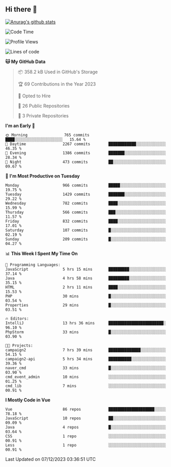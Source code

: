 ## Hi there 👋

[![Anurag's github stats](https://github-readme-stats.vercel.app/api?username=Songwonseok)](https://github.com/anuraghazra/github-readme-stats)



<!--START_SECTION:waka-->
![Code Time](http://img.shields.io/badge/Code%20Time-2%2C596%20hrs%2045%20mins-blue)

![Profile Views](http://img.shields.io/badge/Profile%20Views-1-blue)

![Lines of code](https://img.shields.io/badge/From%20Hello%20World%20I%27ve%20Written-34.8%20million%20lines%20of%20code-blue)

**🐱 My GitHub Data** 

> 📦 358.2 kB Used in GitHub's Storage 
 > 
> 🏆 69 Contributions in the Year 2023
 > 
> 💼 Opted to Hire
 > 
> 📜 26 Public Repositories 
 > 
> 🔑 3 Private Repositories 
 > 
**I'm an Early 🐤** 

```text
🌞 Morning                765 commits         ████░░░░░░░░░░░░░░░░░░░░░   15.64 % 
🌆 Daytime                2267 commits        ████████████░░░░░░░░░░░░░   46.35 % 
🌃 Evening                1386 commits        ███████░░░░░░░░░░░░░░░░░░   28.34 % 
🌙 Night                  473 commits         ██░░░░░░░░░░░░░░░░░░░░░░░   09.67 % 
```
📅 **I'm Most Productive on Tuesday** 

```text
Monday                   966 commits         █████░░░░░░░░░░░░░░░░░░░░   19.75 % 
Tuesday                  1429 commits        ███████░░░░░░░░░░░░░░░░░░   29.22 % 
Wednesday                782 commits         ████░░░░░░░░░░░░░░░░░░░░░   15.99 % 
Thursday                 566 commits         ███░░░░░░░░░░░░░░░░░░░░░░   11.57 % 
Friday                   832 commits         ████░░░░░░░░░░░░░░░░░░░░░   17.01 % 
Saturday                 107 commits         █░░░░░░░░░░░░░░░░░░░░░░░░   02.19 % 
Sunday                   209 commits         █░░░░░░░░░░░░░░░░░░░░░░░░   04.27 % 
```


📊 **This Week I Spent My Time On** 

```text
💬 Programming Languages: 
JavaScript               5 hrs 15 mins       █████████░░░░░░░░░░░░░░░░   37.14 % 
Java                     4 hrs 58 mins       █████████░░░░░░░░░░░░░░░░   35.15 % 
HTML                     2 hrs 11 mins       ████░░░░░░░░░░░░░░░░░░░░░   15.53 % 
PHP                      30 mins             █░░░░░░░░░░░░░░░░░░░░░░░░   03.54 % 
Properties               29 mins             █░░░░░░░░░░░░░░░░░░░░░░░░   03.51 % 

🔥 Editors: 
IntelliJ                 13 hrs 36 mins      ████████████████████████░   96.10 % 
PhpStorm                 33 mins             █░░░░░░░░░░░░░░░░░░░░░░░░   03.90 % 

🐱‍💻 Projects: 
campaign2                7 hrs 39 mins       ██████████████░░░░░░░░░░░   54.15 % 
campaign2-api            5 hrs 34 mins       ██████████░░░░░░░░░░░░░░░   39.36 % 
naver_cmd                33 mins             █░░░░░░░░░░░░░░░░░░░░░░░░   03.90 % 
cmd_event_admin          10 mins             ░░░░░░░░░░░░░░░░░░░░░░░░░   01.25 % 
cmd_lib                  7 mins              ░░░░░░░░░░░░░░░░░░░░░░░░░   00.91 % 
```

**I Mostly Code in Vue** 

```text
Vue                      86 repos            ████████████████████░░░░░   78.18 % 
JavaScript               10 repos            ██░░░░░░░░░░░░░░░░░░░░░░░   09.09 % 
Java                     4 repos             █░░░░░░░░░░░░░░░░░░░░░░░░   03.64 % 
CSS                      1 repo              ░░░░░░░░░░░░░░░░░░░░░░░░░   00.91 % 
Less                     1 repo              ░░░░░░░░░░░░░░░░░░░░░░░░░   00.91 % 
```




 Last Updated on 07/12/2023 03:36:51 UTC
<!--END_SECTION:waka-->
